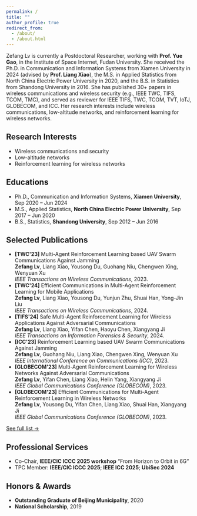 ```yaml
---
permalink: /
title: ""
author_profile: true
redirect_from:
  - /about/
  - /about.html
---
```


<span class='anchor' id='about-me'></span>
Zefang Lv is currently a Postdoctoral Researcher, working with **Prof. Yue Gao**, in the Institute of Space Internet, Fudan University.
She received the Ph.D. in Communication and Information Systems from Xiamen University in 2024 (advised by **Prof. Liang Xiao**),
the M.S. in Applied Statistics from North China Electric Power University in 2020, and the B.S. in Statistics from Shandong University in 2016. She has published 30+ papers in wireless communications and wireless security (e.g., IEEE TWC, TIFS, TCOM, TMC), and served as reviewer for IEEE TIFS, TWC, TCOM, TVT, IoTJ, GLOBECOM, and ICC. Her research interests include wireless communications, low-altitude networks, and reinforcement learning for wireless networks.

## Research Interests
- Wireless communications and security  
- Low-altitude networks  
- Reinforcement learning for wireless networks

## Educations
- Ph.D., Communication and Information Systems, **Xiamen University**, Sep 2020 – Jun 2024  
- M.S., Applied Statistics, **North China Electric Power University**, Sep 2017 – Jun 2020  
- B.S., Statistics, **Shandong University**, Sep 2012 – Jun 2016

## Selected Publications
- **[TWC'23]** Multi-Agent Reinforcement Learning based UAV Swarm Communications Against Jamming\
**Zefang Lv**, Liang Xiao, Yousong Du, Guohang Niu, Chengwen Xing, Wenyuan Xu\
*IEEE Transactions on Wireless Communications*, 2023. 
- **[TWC'24]** Efficient Communications in Multi-Agent Reinforcement Learning for Mobile Applications\
**Zefang Lv**, Liang Xiao, Yousong Du, Yunjun Zhu, Shuai Han, Yong-Jin Liu\
*IEEE Transactions on Wireless Communications*, 2024.
- **[TIFS'24]** Safe Multi-Agent Reinforcement Learning for Wireless Applications Against Adversarial Communications\
**Zefang Lv**, Liang Xiao, Yifan Chen, Haoyu Chen, Xiangyang Ji\
*IEEE Transactions on Information Forensics & Security*, 2024. 
- **[ICC'23]** Reinforcement Learning based UAV Swarm Communications Against Jamming\
**Zefang Lv**, Guohang Niu, Liang Xiao, Chengwen Xing, Wenyuan Xu\
*IEEE International Conference on Communications (ICC)*, 2023. 
- **[GLOBECOM'23]** Multi-Agent Reinforcement Learning for Wireless Networks Against Adversarial Communications\
**Zefang Lv**, Yifan Chen, Liang Xiao, Helin Yang, Xiangyang Ji\
*IEEE Global Communications Conference (GLOBECOM)*, 2023. 
- **[GLOBECOM'23]** Efficient Communications for Multi-Agent Reinforcement Learning in Wireless Networks\
**Zefang Lv**, Yousong Du, Yifan Chen, Liang Xiao, Shuai Han, Xiangyang Ji\
*IEEE Global Communications Conference (GLOBECOM)*, 2023. 

[See full list →](/publications/)

## Professional Services
- Co-Chair, **IEEE/CIC ICCC 2025 workshop** “From Horizon to Orbit in 6G”
- TPC Member: **IEEE/CIC ICCC 2025**; **IEEE ICC 2025**; **UbiSec 2024**

## Honors & Awards
- **Outstanding Graduate of Beijing Municipality**, 2020
- **National Scholarship**, 2019

